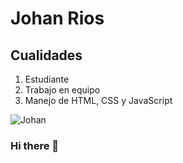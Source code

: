 # Johan Rios
## Cualidades 

1. Estudiante 
2. Trabajo en equipo
3. Manejo de HTML, CSS y JavaScript


![Johan](https://user-images.githubusercontent.com/100798824/166823245-f8bd69b8-3602-49a8-bcde-c640d8bd80d3.png)


### Hi there 👋

<!--
**JohanR15/JohanR15** is a ✨ _special_ ✨ repository because its `README.md` (this file) appears on your GitHub profile.

Here are some ideas to get you started:

- 🔭 I’m currently working on ...
- 🌱 I’m currently learning ...
- 👯 I’m looking to collaborate on ...
- 🤔 I’m looking for help with ...
- 💬 Ask me about ...
- 📫 How to reach me: ...
- 😄 Pronouns: ...
- ⚡ Fun fact: ...
-->

